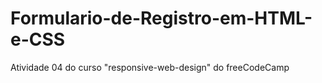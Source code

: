 # Formulario-de-Registro-em-HTML-e-CSS
Atividade 04 do curso "responsive-web-design" do freeCodeCamp

